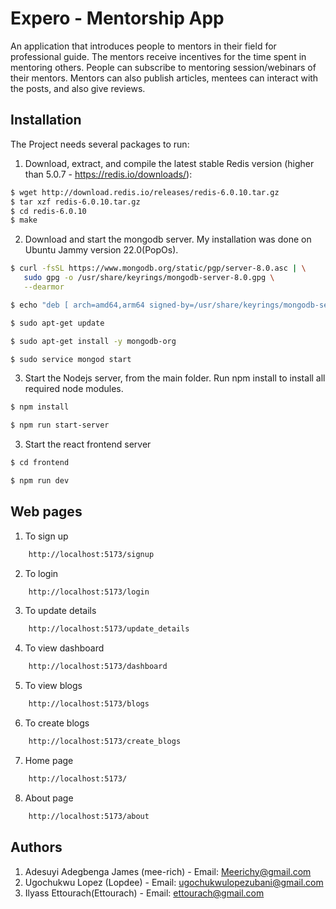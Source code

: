 # Expero - Mentorship App

An application that introduces people to mentors in their field for professional guide. The mentors receive incentives for the time spent in mentoring others. People can subscribe to mentoring session/webinars of their mentors. Mentors can also publish articles, mentees can interact with the posts, and also give reviews.

## Installation

The Project needs several packages to run:

1. Download, extract, and compile the latest stable Redis version (higher than 5.0.7 - https://redis.io/downloads/):

``` bash
$ wget http://download.redis.io/releases/redis-6.0.10.tar.gz
$ tar xzf redis-6.0.10.tar.gz
$ cd redis-6.0.10
$ make
```

2. Download and start the mongodb server. My installation was done on Ubuntu Jammy version 22.0(PopOs).

```bash
$ curl -fsSL https://www.mongodb.org/static/pgp/server-8.0.asc | \
   sudo gpg -o /usr/share/keyrings/mongodb-server-8.0.gpg \
   --dearmor

$ echo "deb [ arch=amd64,arm64 signed-by=/usr/share/keyrings/mongodb-server-8.0.gpg ] https://repo.mongodb.org/apt/ubuntu jammy/mongodb-org/8.0 multiverse" | sudo tee /etc/apt/sources.list.d/mongodb-org-8.0.list

$ sudo apt-get update

$ sudo apt-get install -y mongodb-org

$ sudo service mongod start

```

3. Start the Nodejs server, from the main folder. Run npm install to install all required node modules.

```bash
$ npm install 

$ npm run start-server

```

3. Start the react frontend server

```bash
$ cd frontend

$ npm run dev
```

## Web pages

1. To sign up
```bash
    http://localhost:5173/signup
```

2. To login
```bash
    http://localhost:5173/login
```

3. To update details
```bash
    http://localhost:5173/update_details
```

4. To view dashboard

```bash
    http://localhost:5173/dashboard
```

5. To view blogs

```bash
    http://localhost:5173/blogs
```

6. To create blogs

```bash
    http://localhost:5173/create_blogs
```

7. Home page

```bash
    http://localhost:5173/
```

8. About page

```bash
    http://localhost:5173/about
```

## Authors

1. Adesuyi Adegbenga James (mee-rich) - Email: Meerichy@gmail.com
2. Ugochukwu Lopez (Lopdee) - Email: ugochukwulopezubani@gmail.com
3. Ilyass Ettourach(Ettourach) - Email: ettourach@gmail.com


